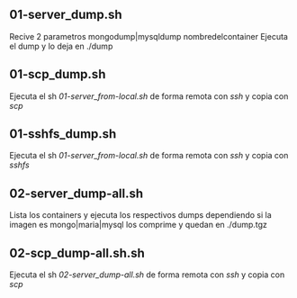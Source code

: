 ## 01-server_dump.sh
Recive 2 parametros mongodump|mysqldump nombredelcontainer 
Ejecuta el dump y lo deja en ./dump
## 01-scp_dump.sh
Ejecuta el sh *01-server_from-local.sh* de forma remota con *ssh* y copia con *scp*
## 01-sshfs_dump.sh 
Ejecuta el sh *01-server_from-local.sh* de forma remota con *ssh* y copia con *sshfs*
## 02-server_dump-all.sh
Lista los containers y ejecuta los respectivos dumps dependiendo si la imagen es mongo|maria|mysql los comprime y quedan en ./dump.tgz
## 02-scp_dump-all.sh.sh
Ejecuta el sh *02-server_dump-all.sh* de forma remota con *ssh* y copia con *scp*
